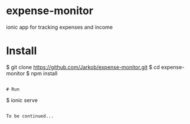 # expense-monitor
ionic app for tracking expenses and income

# Install

$ git clone https://github.com/Jarkob/expense-monitor.git
$ cd expense-monitor
$ npm install
```

# Run
```
$ ionic serve
```

To be continued...
